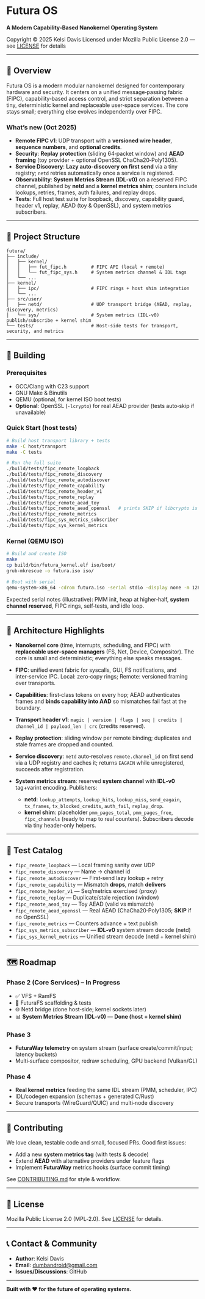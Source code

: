 # Futura OS

**A Modern Capability-Based Nanokernel Operating System**

Copyright © 2025 Kelsi Davis
Licensed under Mozilla Public License 2.0 — see [LICENSE](LICENSE) for details

---

## 🚀 Overview

Futura OS is a modern modular nanokernel designed for contemporary hardware and security. It centers on a unified message‑passing fabric (FIPC), capability‑based access control, and strict separation between a tiny, deterministic kernel and replaceable user‑space services. The core stays small; everything else evolves independently over FIPC.

### What’s new (Oct 2025)

* **Remote FIPC v1**: UDP transport with a **versioned wire header**, **sequence numbers**, and **optional credits**.
* **Security**: **Replay protection** (sliding 64‑packet window) and **AEAD framing** (toy provider + optional OpenSSL ChaCha20‑Poly1305).
* **Service Discovery**: **Lazy auto‑discovery on first send** via a tiny registry; `netd` retries automatically once a service is registered.
* **Observability**: **System Metrics Stream (IDL‑v0)** on a reserved FIPC channel, published by **netd** and a **kernel metrics shim**; counters include lookups, retries, frames, auth failures, and replay drops.
* **Tests**: Full host test suite for loopback, discovery, capability guard, header v1, replay, AEAD (toy & OpenSSL), and system metrics subscribers.

---

## 📁 Project Structure

```
futura/
├── include/
│   ├── kernel/
│   │   ├── fut_fipc.h         # FIPC API (local + remote)
│   │   └── fut_fipc_sys.h     # System metrics channel & IDL tags
│   └── ...
├── kernel/
│   ├── ipc/                   # FIPC rings + host shim integration
│   └── ...
├── src/user/
│   ├── netd/                  # UDP transport bridge (AEAD, replay, discovery, metrics)
│   └── sys/                   # System metrics (IDL‑v0) publish/subscribe + kernel shim
└── tests/                     # Host-side tests for transport, security, and metrics
```

---

## 🔧 Building

### Prerequisites

* GCC/Clang with C23 support
* GNU Make & Binutils
* QEMU (optional, for kernel ISO boot tests)
* **Optional**: OpenSSL (`-lcrypto`) for real AEAD provider (tests auto‑skip if unavailable)

### Quick Start (host tests)

```bash
# Build host transport library + tests
make -C host/transport
make -C tests

# Run the full suite
./build/tests/fipc_remote_loopback
./build/tests/fipc_remote_discovery
./build/tests/fipc_remote_autodiscover
./build/tests/fipc_remote_capability
./build/tests/fipc_remote_header_v1
./build/tests/fipc_remote_replay
./build/tests/fipc_remote_aead_toy
./build/tests/fipc_remote_aead_openssl   # prints SKIP if libcrypto is absent
./build/tests/fipc_remote_metrics
./build/tests/fipc_sys_metrics_subscriber
./build/tests/fipc_sys_kernel_metrics
```

### Kernel (QEMU ISO)

```bash
# Build and create ISO
make
cp build/bin/futura_kernel.elf iso/boot/
grub-mkrescue -o futura.iso iso/

# Boot with serial
qemu-system-x86_64 -cdrom futura.iso -serial stdio -display none -m 128M
```

Expected serial notes (illustrative): PMM init, heap at higher‑half, **system channel reserved**, FIPC rings, self‑tests, and idle loop.

---

## 🧠 Architecture Highlights

* **Nanokernel core** (time, interrupts, scheduling, and FIPC) with **replaceable user‑space managers** (FS, Net, Device, Compositor). The core is small and deterministic; everything else speaks messages.
* **FIPC**: unified event fabric for syscalls, GUI, FS notifications, and inter‑service IPC. Local: zero‑copy rings; Remote: versioned framing over transports.
* **Capabilities**: first‑class tokens on every hop; AEAD authenticates frames and **binds capability into AAD** so mismatches fail fast at the boundary.
* **Transport header v1**: `magic | version | flags | seq | credits | channel_id | payload_len | crc` (credits reserved).
* **Replay protection**: sliding window per remote binding; duplicates and stale frames are dropped and counted.
* **Service discovery**: `netd` auto‑resolves `remote.channel_id` on first send via a UDP registry and caches it; returns `EAGAIN` while unregistered, succeeds after registration.
* **System metrics stream**: reserved **system channel** with **IDL‑v0** tag+varint encoding. Publishers:

  * **netd**: `lookup_attempts`, `lookup_hits`, `lookup_miss`, `send_eagain`, `tx_frames`, `tx_blocked_credits`, `auth_fail`, `replay_drop`.
  * **kernel shim**: placeholder `pmm_pages_total`, `pmm_pages_free`, `fipc_channels` (ready to map to real counters).
    Subscribers decode via tiny header‑only helpers.

---

## 🧪 Test Catalog

* `fipc_remote_loopback` — Local framing sanity over UDP
* `fipc_remote_discovery` — Name → channel id
* `fipc_remote_autodiscover` — First‑send lazy lookup + retry
* `fipc_remote_capability` — Mismatch **drops**, match **delivers**
* `fipc_remote_header_v1` — Seq/metrics exercised (proxy)
* `fipc_remote_replay` — Duplicate/stale rejection (window)
* `fipc_remote_aead_toy` — Toy AEAD (valid vs mismatch)
* `fipc_remote_aead_openssl` — Real AEAD (ChaCha20‑Poly1305; **SKIP** if no OpenSSL)
* `fipc_remote_metrics` — Counters advance + text publish
* `fipc_sys_metrics_subscriber` — **IDL‑v0** system stream decode (netd)
* `fipc_sys_kernel_metrics` — Unified stream decode (netd + kernel shim)

---

## 🗺️ Roadmap

### Phase 2 (Core Services) – **In Progress**

* ✅ VFS + RamFS
* 🧪 FuturaFS scaffolding & tests
* 🌐 Netd bridge (done host‑side; kernel sockets later)
* 📊 **System Metrics Stream (IDL‑v0)** — **Done (host + kernel shim)**

### Phase 3

* **FuturaWay telemetry** on system stream (surface create/commit/input; latency buckets)
* Multi‑surface compositor, redraw scheduling, GPU backend (Vulkan/GL)

### Phase 4

* **Real kernel metrics** feeding the same IDL stream (PMM, scheduler, IPC)
* IDL/codegen expansion (schemas + generated C/Rust)
* Secure transports (WireGuard/QUIC) and multi‑node discovery

---

## 🤝 Contributing

We love clean, testable code and small, focused PRs. Good first issues:

* Add a new **system metrics tag** (with tests & decode)
* Extend **AEAD** with alternative providers under feature flags
* Implement **FuturaWay** metrics hooks (surface commit timing)

See [CONTRIBUTING.md](CONTRIBUTING.md) for style & workflow.

---

## 📜 License

Mozilla Public License 2.0 (MPL‑2.0). See [LICENSE](LICENSE) for details.

---

## 📞 Contact & Community

* **Author**: Kelsi Davis
* **Email**: [dumbandroid@gmail.com](mailto:dumbandroid@gmail.com)
* **Issues/Discussions**: GitHub

---

**Built with ❤️ for the future of operating systems.**

